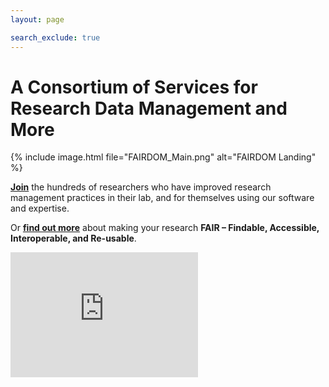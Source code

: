 ```yaml
---
layout: page

search_exclude: true
---
```


<h1 class="home-title">A Consortium of Services for Research Data Management and More</h1>

{% include image.html file="FAIRDOM_Main.png" alt="FAIRDOM Landing" %}
 

**[Join](https://fair-dom.org/contribute/join-us)** the hundreds of researchers who have improved research management practices in their lab, and for themselves using our software and expertise.

Or **[find out more](https://fair-dom.org/about-fairdom)** about making your research **FAIR – Findable, Accessible, Interoperable, and Re-usable**.

<iframe src="https://www.youtube-nocookie.com/embed/PWutnWBfUSw" frameborder="0" height="200px" allow="accelerometer; autoplay; clipboard-write; encrypted-media; gyroscope; picture-in-picture" allowfullscreen></iframe>
